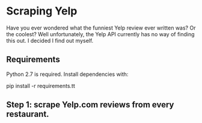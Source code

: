 # Scraping Yelp

Have you ever wondered what the funniest Yelp review ever written was? Or the coolest? Well unfortunately, the Yelp API currently has no way of finding this out. I decided I find out myself.

## Requirements

Python 2.7 is required. Install dependencies with:

 pip install -r requirements.tt

## Step 1: scrape Yelp.com reviews from every restaurant.

